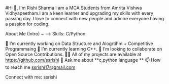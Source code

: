 #Hi 👋, I'm Rishi Sharma
I am a MCA Students from Amrita Vishwa Vidhyapeetham.I am a keen learner and upgrading my skills with every passing day. I love to connect with new people and admire everyone having a passion for coding.


About Me (Intro) ~
--> Skills: C/Python.

🔭 I’m currently working on Data Structure and Alogrtihm + Competitive Programmaing
🌱 I’m currently learning C++.
👯 I’m looking to collaborate on Open Source Contributions.
👨‍💻 All of my projects are available at https://github.com/ssrishi
💬 Ask me about **c,python language **
📫 How to reach me ssrishi17@gmail.com

Connect with me:
ssrishi
